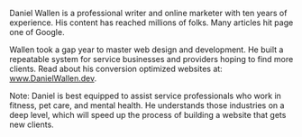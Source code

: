 Daniel Wallen is a professional writer and online marketer with ten years of experience. His content has reached millions of folks. Many articles hit page one of Google.

Wallen took a gap year to master web design and development. He built a repeatable system for service businesses and providers hoping to find more clients. Read about his conversion optimized websites at: www.DanielWallen.dev.

Note: Daniel is best equipped to assist service professionals who work in fitness, pet care, and mental health. He understands those industries on a deep level, which will speed up the process of building a website that gets new clients.

